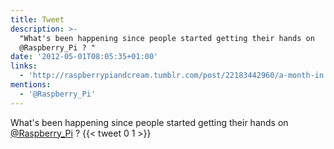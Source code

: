 ```yaml
---
title: Tweet
description: >-
  "What's been happening since people started getting their hands on
  @Raspberry_Pi ? "
date: '2012-05-01T08:05:35+01:00'
links:
  - 'http://raspberrypiandcream.tumblr.com/post/22183442960/a-month-in'
mentions:
  - '@Raspberry_Pi'
---
```

What's been happening since people started getting their hands on [@Raspberry_Pi](https://twitter.com/@Raspberry_Pi) ? 
      {{< tweet 0 1 >}}
    
